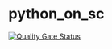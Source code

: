 # python_on_sc 
[![Quality Gate Status](https://sonarcloud.io/api/project_badges/measure?project=python_on_sq&metric=alert_status)](https://sonarcloud.io/dashboard?id=python_on_sq)
